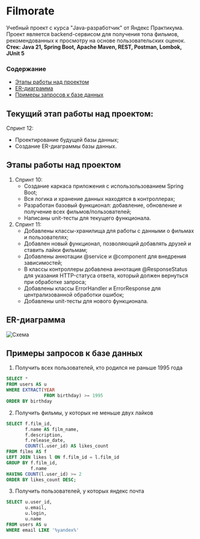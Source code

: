 # Filmorate
Учебный проект с курса "Java-разработчик" от Яндекс Практикума.
Проект является backend-сервисом для получения топа фильмов, рекомендованных к просмотру на основе пользовательских оценок. </br>
**Стек: Java 21, Spring Boot, Apache Maven, REST, Postman, Lombok, JUnit 5**

### Содержание
- [Этапы работы над проектом](#этапы-работы-над-проектом)
- [ER-диаграмма](#er-диаграмма)
- [Примеры запросов к базе данных](#примеры-запросов-к-базе-данных)

## Текущий этап работы над проектом:
Спринт 12:
   - Проектирование будущей базы данных;
   - Создание ER-диаграммы базы данных.

## Этапы работы над проектом
1. Спринт 10:
   - Создание каркаса приложения с использользованием Spring Boot;
   - Вся логика и хранение данных находятся в контроллерах;
   - Разработан базовый функционал: добавление, обновление и получение всех фильмов/пользователей;
   - Написаны unit-тесты для текущего функционала.
2. Спринт 11:
   - Добавлены классы-хранилища для работы с данными о фильмах и пользователях;
   - Добавлен новый функционал, позволяющий добавлять друзей и ставить лайки фильмам;
   - Добавлены аннотации @service и @component для внедрения зависимостей;
   - В классы контроллеры добавлена аннотация @ResponseStatus для указания HTTP-статуса ответа, который должен вернуться при обработке запроса;
   - Добавлены классы ErrorHandler и ErrorResponse для централизованной обработки ошибок;
   - Добавлены unit-тесты для нового функционала.

## ER-диаграмма
![Схема](#filmorate_diagram.png)

## Примеры запросов к базе данных

1. Получить всех пользователей, кто родился не раньше 1995 года
```sql
SELECT *
FROM users AS u
WHERE EXTRACT(YEAR
              FROM birthday) >= 1995
ORDER BY birthday
```
2. Получить фильмы, у которых не меньше двух лайков
```sql
SELECT f.film_id,
       f.name AS film_name,
       f.description,
       f.release_date,
       COUNT(l.user_id) AS likes_count
FROM films AS f
LEFT JOIN likes l ON f.film_id = l.film_id
GROUP BY f.film_id,
         f.name
HAVING COUNT(l.user_id) >= 2
ORDER BY likes_count DESC;
```
  
3. Получить пользователей, у которых яндекс почта
```sql
SELECT u.user_id,
       u.email,
       u.login,
       u.name
FROM users AS u
WHERE email LIKE '%yandex%'
```
